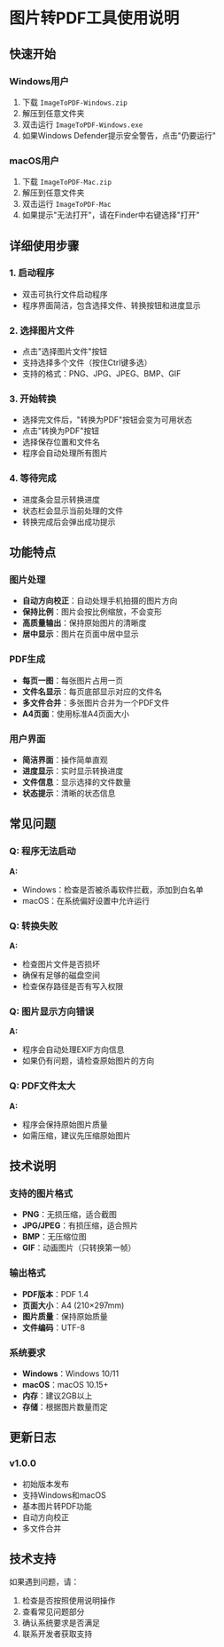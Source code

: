 # 图片转PDF工具使用说明

## 快速开始

### Windows用户
1. 下载 `ImageToPDF-Windows.zip`
2. 解压到任意文件夹
3. 双击运行 `ImageToPDF-Windows.exe`
4. 如果Windows Defender提示安全警告，点击"仍要运行"

### macOS用户
1. 下载 `ImageToPDF-Mac.zip`
2. 解压到任意文件夹
3. 双击运行 `ImageToPDF-Mac`
4. 如果提示"无法打开"，请在Finder中右键选择"打开"

## 详细使用步骤

### 1. 启动程序
- 双击可执行文件启动程序
- 程序界面简洁，包含选择文件、转换按钮和进度显示

### 2. 选择图片文件
- 点击"选择图片文件"按钮
- 支持选择多个文件（按住Ctrl键多选）
- 支持的格式：PNG、JPG、JPEG、BMP、GIF

### 3. 开始转换
- 选择完文件后，"转换为PDF"按钮会变为可用状态
- 点击"转换为PDF"按钮
- 选择保存位置和文件名
- 程序会自动处理所有图片

### 4. 等待完成
- 进度条会显示转换进度
- 状态栏会显示当前处理的文件
- 转换完成后会弹出成功提示

## 功能特点

### 图片处理
- **自动方向校正**：自动处理手机拍摄的图片方向
- **保持比例**：图片会按比例缩放，不会变形
- **高质量输出**：保持原始图片的清晰度
- **居中显示**：图片在页面中居中显示

### PDF生成
- **每页一图**：每张图片占用一页
- **文件名显示**：每页底部显示对应的文件名
- **多文件合并**：多张图片合并为一个PDF文件
- **A4页面**：使用标准A4页面大小

### 用户界面
- **简洁界面**：操作简单直观
- **进度显示**：实时显示转换进度
- **文件信息**：显示选择的文件数量
- **状态提示**：清晰的状态信息

## 常见问题

### Q: 程序无法启动
**A:** 
- Windows：检查是否被杀毒软件拦截，添加到白名单
- macOS：在系统偏好设置中允许运行

### Q: 转换失败
**A:**
- 检查图片文件是否损坏
- 确保有足够的磁盘空间
- 检查保存路径是否有写入权限

### Q: 图片显示方向错误
**A:**
- 程序会自动处理EXIF方向信息
- 如果仍有问题，请检查原始图片的方向

### Q: PDF文件太大
**A:**
- 程序会保持原始图片质量
- 如需压缩，建议先压缩原始图片

## 技术说明

### 支持的图片格式
- **PNG**：无损压缩，适合截图
- **JPG/JPEG**：有损压缩，适合照片
- **BMP**：无压缩位图
- **GIF**：动画图片（只转换第一帧）

### 输出格式
- **PDF版本**：PDF 1.4
- **页面大小**：A4 (210×297mm)
- **图片质量**：保持原始质量
- **文件编码**：UTF-8

### 系统要求
- **Windows**：Windows 10/11
- **macOS**：macOS 10.15+
- **内存**：建议2GB以上
- **存储**：根据图片数量而定

## 更新日志

### v1.0.0
- 初始版本发布
- 支持Windows和macOS
- 基本图片转PDF功能
- 自动方向校正
- 多文件合并

## 技术支持

如果遇到问题，请：
1. 检查是否按照使用说明操作
2. 查看常见问题部分
3. 确认系统要求是否满足
4. 联系开发者获取支持
